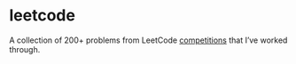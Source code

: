 # leetcode
A collection of 200+ problems from LeetCode [competitions](https://leetcode.com/contest/) that I’ve worked through.
